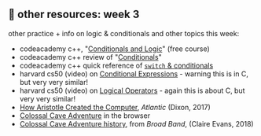 ## 🤖 other resources: week 3

other practice + info on logic & conditionals and other topics this week:
- codeacademy c++, "[Conditionals and Logic](https://www.codecademy.com/courses/learn-c-plus-plus/lessons/cpp-conditionals-and-logic/exercises/introduction)" (free course)
- codeacademy c++ review of "[Conditionals](https://www.codecademy.com/courses/learn-c-plus-plus/lessons/cpp-conditionals-and-logic/exercises/review)"
- codeacademy c++ quick reference of [`switch` & conditionals](https://www.codecademy.com/resources/docs/cpp/conditionals)
- harvard cs50 (video) on [Conditional Expressions](https://video.cs50.io/1wsaV5nVC7g) - warning this is in C, but very very similar!
- harvard cs50 (video) on [Logical Operators](https://video.cs50.io/f1xZf4iJDWE) - again this is about C, but very very similar!
- [How Aristotle Created the Computer](https://www.theatlantic.com/technology/archive/2017/03/aristotle-computer/518697/), _Atlantic_ (Dixon, 2017)
- [Colossal Cave Adventure](https://grack.com/demos/adventure/) in the browser
- [Colossal Cave Adventure history](https://onezero.medium.com/the-woman-who-inspired-one-of-the-first-hit-video-games-by-mapping-the-worlds-longest-cave-ef572ccde6d2), from _Broad Band_, (Claire Evans, 2018)

